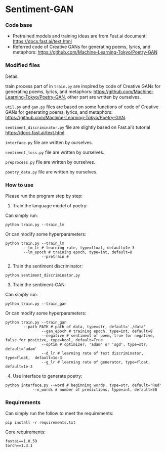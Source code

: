 # Sentiment-GAN
### Code base

-   Pretrained models and training ideas are from Fast.ai document: <https://docs.fast.ai/text.html>
-   Referred code of Creative GANs for generating poems, lyrics, and metaphors: <https://github.com/Machine-Learning-Tokyo/Poetry-GAN>

### Modified files

Detail:

train process part of in `train.py`  are inspired by code of Creative GANs for generating poems, lyrics, and metaphors: <https://github.com/Machine-Learning-Tokyo/Poetry-GAN>, other part are written by ourselves.

`util.py` and `gan.py` files are based on some functions of code of Creative GANs for generating poems, lyrics, and metaphors: <https://github.com/Machine-Learning-Tokyo/Poetry-GAN>.

`sentiment_discriminator.py` file are slightly based on Fast.ai’s tutorial <https://docs.fast.ai/text.html>.

`interface.py` file are written by ourselves.

`sentiment_loss.py` file are written by ourselves.

`preprocess.py` file are written by ourselves.

`poetry_data.py` file are written by ourselves.

### How to use

Please run the program step by step:

1.  Train the language model of poetry:

Can simply run:

```
python train.py --train_lm
```

Or can modify some hyperparameters:

```
python train.py --train_lm
		--lm_lr # learning rate, type=float, default=1e-3
  		--lm_epoch # training epoch, type=int, default=8
    	        --pretrain # 
```

2.  Train the sentiment discriminator:

```
python sentiment_discriminator.py
```

3.  Train the sentiment-GAN:

Can simply run:

```
python train.py --train_gan
```

Or can modify some hyperparameters:

```
python train.py --train_gan
		--path PATH # path of data, type=str, default='./data'
                --gan_epoch # training epoch, type=int, default=8
                --negative # sentiment of poem, true for negative, false for positive, type=bool, default=True
                --optim # optimizer, 'adam' or 'sgd', type=str,  default='adam'
                --d_lr # learning rate of text discriminator, type=float,  default=1e-3
                --g_lr # learning rate of generator, type=float,  default=1e-3
```

4.  Use interface to generate poetry:

```
python interface.py --word # beginning words, type=str, default='Red'
		    --n_words # number of predictions, type=int, default=50
```



### Requirements

Can simply run the follow to meet the requirements:

```
pip install -r requirements.txt
```

Core requirements:

```
fastai==1.0.59
torch==1.3.1
```

